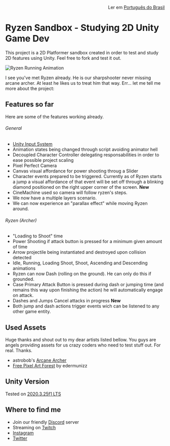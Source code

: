 <p align="right">
  Ler em <a href="README.pt-br.md"> Português do Brasil </a>
</p>

# Ryzen Sandbox - Studying 2D Unity Game Dev

This project is a 2D Platformer sandbox created in order to test and study 2D features using Unity. Feel free to fork and test it out.

![Ryzen Running Animation](https://img.itch.zone/aW1hZ2UvOTA2NjA3LzUxMjExMTAuZ2lm/original/pxapC%2B.gif)

I see you've met Ryzen already. He is our sharpshooter never missing arcane archer. At least he likes us to treat him that way. Err... let me tell me more about the project:

## Features so far

Here are some of the features working already.

###### General

- [Unity Input System](https://docs.unity3d.com/Packages/com.unity.inputsystem@1.0/manual/QuickStartGuide.html)
- Animation states being changed through script avoiding animator hell
- Decoupled Character Controller delegating responsabilities in order to ease possible project scaling
- Pixel Perfect Camera
- Canvas visual affordance for power shooting throug a Slider
- Character events prepared to be triggered. Currently as of Ryzen starts a jump a visual affordance of that event will be set off through a blinking diamond positioned on the right upper corner of the screen.
  **New**
- CineMachine used so camera will follow ryzen's steps.
- We now have a multiple layers scenario.
- We can now experience an "parallax effect" while moving Ryzen around.

###### Ryzen (Archer)

- "Loading to Shoot" time
- Power Shooting if attack button is pressed for a minimum given amount of time
- Arrow projectile being instantiated and destroyed upon collision detected
- Idle, Running, Loading Shoot, Shoot, Ascending and Descending animations
- Ryzen can now Dash (rolling on the ground). He can only do this if grounded.
- Case Primary Attack Button is pressed during dash or jumping time (and remains this way upon finishing the action) he will automatically engage on attack.
- Dashes and Jumps Cancel attacks in progress
  **New**
- Both jump and dash actions trigger events wich can be listened to any other game entity.

## Used Assets

Huge thanks and shout out to my dear artists listed bellow. You guys are angels providing
assets for us crazy coders who need to test stuff out. For real. Thanks.

- astrobob's [Arcane Archer](https://astrobob.itch.io/arcane-archer)
- [Free Pixel Art Forest](https://edermunizz.itch.io/free-pixel-art-forest) by edermunizz

## Unity Version

Tested on [2020.3.25f1 LTS](https://unity3d.com/pt/unity/whats-new/2020.3.25)

## Where to find me

- Join our friendly [Discord](https://discord.gg/uvgWxNPk) server
- Streaming on [Twitch](https://twitch.tv/indiegabo_dev)
- [Instagram](https://instagram.com/indiegabo)
- [Twitter](https://twitter.com/indiegabo)
